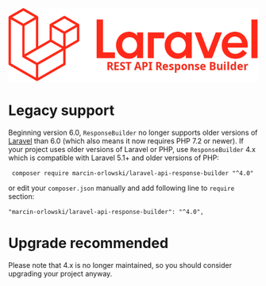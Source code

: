 ![REST API Response Builder for Laravel](img/laravel-logolockup-rgb-red.png)

# Legacy support #

 Beginning version 6.0, `ResponseBuilder` no longer supports older versions of [Laravel](https://laravel.com/) than 6.0 (which also means it now requires
 PHP 7.2 or newer). If your project uses older versions of Laravel or PHP, use `ResponseBuilder` 4.x which is compatible with Laravel 5.1+ and older
 versions of PHP:
 
     composer require marcin-orlowski/laravel-api-response-builder "^4.0" 
  
 or edit your `composer.json` manually and add following line to `require` section:

    "marcin-orlowski/laravel-api-response-builder": "^4.0",

# Upgrade recommended #
 
 Please note that 4.x is no longer maintained, so you should consider upgrading your project anyway.
 
